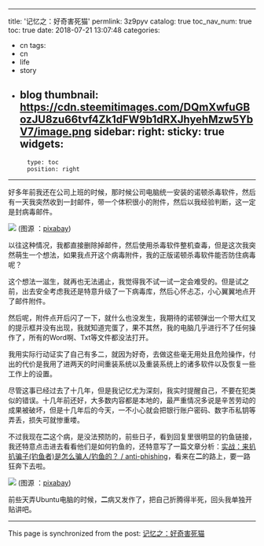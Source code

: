 
---
title: '记忆之：好奇害死猫'
permlink: 3z9pyv
catalog: true
toc_nav_num: true
toc: true
date: 2018-07-21 13:07:48
categories:
- cn
tags:
- cn
- life
- story
- blog
thumbnail: https://cdn.steemitimages.com/DQmXwfuGBozJU8zu66tvf4Zk1dFW9b1dRXJhyehMzw5YbV7/image.png
sidebar:
    right:
        sticky: true
widgets:
    -
        type: toc
        position: right
---


好多年前我还在公司上班的时候，那时候公司电脑统一安装的诺顿杀毒软件，然后有一天我突然收到一封邮件，带一个体积很小的附件，然后以我经验判断，这一定是封病毒邮件。

![](https://cdn.steemitimages.com/DQmXwfuGBozJU8zu66tvf4Zk1dFW9b1dRXJhyehMzw5YbV7/image.png)
(图源 ：[pixabay](https://pixabay.com/))

以往这种情况，我都直接删除掉邮件，然后使用杀毒软件整机查毒，但是这次我突然萌生一个想法，如果我点开这个病毒附件，我的正版诺顿杀毒软件能否防住病毒呢？

这个想法一滋生，就再也无法遏止，我觉得我不试一试一定会难受的。但是试之前，出去安全考虑我还是特意升级了一下病毒库，然后心怀忐忑，小心翼翼地点开了邮件附件。

然后呢，附件点开后闪了一下，就什么也没发生，我期待的诺顿弹出一个带大红叉的提示框并没有出现，我就知道完蛋了，果不其然，我的电脑几乎进行不了任何操作了，所有的Word啊、Txt等文件都没法打开。

我用实际行动证实了自己有多二，就因为好奇，去做这些毫无用处且危险操作，付出的代价是我用了进两天的时间重装系统以及重装系统上的诸多软件以及恢复一些工作上的设置。

尽管这事已经过去了十几年，但是我记忆尤为深刻，我实时提醒自己，不要在犯类似的错误。十几年前还好，大多数内容都是本地的，最严重情况多说是辛苦劳动的成果被破坏，但是十几年后的今天，一不小心就会把银行账户密码、数字币私钥等弄丢，损失可就惨重喽。

不过我现在**二**这个病，是没法预防的，前些日子，看到回复里很明显的钓鱼链接，我还特意点击进去看看他们是如何钓鱼的，还特意写了一篇文章分析：[实战：来扒扒骗子(钓鱼者)是怎么骗人/钓鱼的？ / anti-phishing](https://steemit.com/anti-phishing/@oflyhigh/531ssp-anti-phishing)，看来在**二**的路上，要一路狂奔下去啦。

![](https://cdn.steemitimages.com/DQmV9Q5kKbWUSyJ7NUEV49tazhg4WXEXLPREjBTzCxYrDaG/image.png)
(图源 ：[pixabay](https://pixabay.com/))

前些天弄Ubuntu电脑的时候，**二**病又发作了，把自己折腾得半死，回头我单独开贴讲吧。

- - -

This page is synchronized from the post: [记忆之：好奇害死猫](https://steemit.com/@oflyhigh/3z9pyv)

